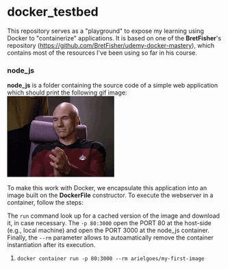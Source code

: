 # docker_testbed
This repository serves as a "playground" to expose my learning using Docker to "containerize" applications. It is based on one of the **BretFisher**'s repository (https://github.com/BretFisher/udemy-docker-mastery), which contains most of the resources I've been using so far in his course.

### node_js
**node_js** is a folder containing the source code of a simple web application which should print the following gif image:
![Welcome Screen](congo.gif)


To make this work with Docker, we encapsulate this application into an image built on the **DockerFile** constructor. To execute the webserver in a container, follow the steps:

The `run` command look up for a cached version of the image and download it, in case necessary. The `-p 80:3000` open the PORT 80 at the host-side (e.g., local machine) and open the PORT 3000 at the node_js container. Finally, the `--rm` parameter allows to autoamatically remove the container instantiation after its execution. 
1. `docker container run -p 80:3000 --rm arielgoes/my-first-image`

